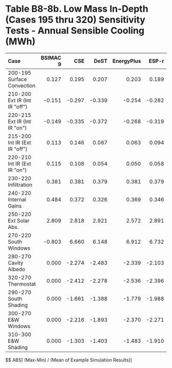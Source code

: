 # Table B8-8b. Low Mass In-Depth (Cases 195 thru 320) Sensitivity Tests - Annual Sensible Cooling (MWh)
| Case                          | BSIMAC 9 |    CSE |   DeST | EnergyPlus |  ESP-r | TRNSYS |     |    Min |    Max |   Mean | Dev % $$ |     | TestSoftware1 | 
|:----------------------------- | --------:| ------:| ------:| ----------:| ------:| ------:| ---:| ------:| ------:| ------:| --------:| ---:| -------------:| 
| 200-195 Surface Convection    |    0.127 |  0.195 |  0.207 |      0.203 |  0.189 |  0.197 |     |  0.127 |  0.207 |  0.186 |     42.9 |     |         0.202 | 
| 210-200 Ext IR (Int IR "off") |   -0.151 | -0.297 | -0.339 |     -0.254 | -0.282 | -0.329 |     | -0.339 | -0.151 | -0.275 |     68.3 |     |        -0.254 | 
| 220-215 Ext IR (Int IR "on")  |   -0.149 | -0.335 | -0.372 |     -0.268 | -0.319 | -0.353 |     | -0.372 | -0.149 | -0.299 |     74.5 |     |        -0.267 | 
| 215-200 Int IR (Ext IR "off") |    0.113 |  0.146 |  0.087 |      0.063 |  0.094 |  0.062 |     |  0.062 |  0.146 |  0.094 |     88.6 |     |         0.063 | 
| 220-210 Int IR (Ext IR "on")  |    0.115 |  0.108 |  0.054 |      0.050 |  0.058 |  0.038 |     |  0.038 |  0.115 |  0.070 |    108.6 |     |         0.050 | 
| 230-220 Infiltration          |    0.381 |  0.381 |  0.379 |      0.381 |  0.379 |  0.399 |     |  0.379 |  0.399 |  0.383 |      5.3 |     |         0.381 | 
| 240-220 Internal Gains        |    0.484 |  0.372 |  0.326 |      0.369 |  0.346 |  0.336 |     |  0.326 |  0.484 |  0.372 |     42.5 |     |         0.369 | 
| 250-220 Ext Solar Abs.        |    2.809 |  2.818 |  2.921 |      2.572 |  2.891 |  2.406 |     |  2.406 |  2.921 |  2.736 |     18.8 |     |         2.572 | 
| 270-220 South Windows         |   -0.803 |  6.660 |  6.148 |      6.912 |  6.732 |  6.791 |     | -0.803 |  6.912 |  5.407 |    142.7 |     |         6.912 | 
| 280-270 Cavity Albedo         |    0.000 | -2.274 | -2.483 |     -2.339 | -2.103 | -2.480 |     | -2.483 |  0.000 | -1.947 |    127.6 |     |        -2.339 | 
| 320-270 Thermostat            |    0.000 | -2.412 | -2.278 |     -2.536 | -2.396 | -2.501 |     | -2.536 |  0.000 | -2.020 |    125.5 |     |        -2.536 | 
| 290-270 South Shading         |    0.000 | -1.661 | -1.388 |     -1.779 | -1.988 | -1.827 |     | -1.988 |  0.000 | -1.441 |    138.0 |     |        -1.779 | 
| 300-270 E&W Windows           |    0.000 | -2.216 | -1.893 |     -2.370 | -2.271 | -2.376 |     | -2.376 |  0.000 | -1.854 |    128.1 |     |        -2.370 | 
| 310-300 E&W Shading           |    0.000 | -1.303 | -1.403 |     -1.483 | -1.910 | -1.589 |     | -1.910 |  0.000 | -1.281 |    149.1 |     |        -1.483 | 

$$ ABS[ (Max-Min) / (Mean of Example Simulation Results)]


